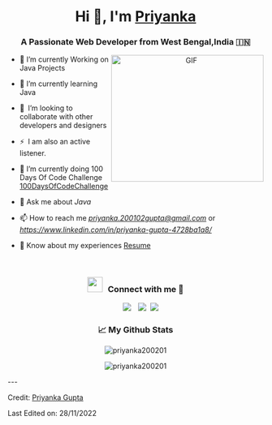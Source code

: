 <h1 align="center">Hi 👋, I'm <a href="https://github.com/priyanka200201" target="blank">
Priyanka</a></h1>
<h3 align="center">A Passionate Web Developer from West Bengal,India &#127470;&#127475</h3>





<a target="_blank" align="center">
  <img align="right" top="200" height="250" width="300" alt="GIF" src="https://media.giphy.com/media/SWoSkN6DxTszqIKEqv/giphy.gif">
</a>

- 🔭 I’m currently Working on Java Projects
- 🌱 I’m currently learning Java
- 👯 I’m looking to collaborate with other developers and designers 
- ⚡ I am also an active listener. 
- 🌱 I’m currently doing 100 Days Of Code Challenge <a href="https://github.com/priyanka200201/100DaysOfCoding" target="blank">100DaysOfCodeChallenge</a>


- 💬 Ask me about *Java*

- 📫 How to reach me *priyanka.200102gupta@gmail.com* or *https://www.linkedin.com/in/priyanka-gupta-4728ba1a8/*

- 📄 Know about my experiences <a href="" target="blank">Resume</a>
<br/>
<h3 align="center" > <img src="https://media.giphy.com/media/iY8CRBdQXODJSCERIr/giphy.gif" width="30" height="30" style="margin-right: 10px;">Connect with me 🤝 </h3>

<p align="center">

 <div align="center"  class="icons-social" style="margin-left: 10px;">
        <a style="margin-left: 10px;"  target="_blank" href="https://www.linkedin.com/in/priyanka-gupta-4728ba1a8/">
			<img src="https://img.icons8.com/doodle/40/000000/linkedin--v2.png"></a>
        <a style="margin-left: 10px;" target="_blank" href="https://github.com/priyanka200201">
		<img src="https://img.icons8.com/doodle/40/000000/github--v1.png"></a>
		<a style="margin-left: 5px;" target="_blank" href="">
					<img src="https://img.icons8.com/plasticine/0.5x/resume.png" ></a>
      </div>

</p>
<h3 align="center">📈 My Github Stats</h3>

<p align="center"> <img src="https://github-readme-stats.vercel.app/api?username=priyanka200201&show_icons=true&theme=gotham" alt="priyanka200201" />
<p align="center"><img align="center" src="https://github-readme-streak-stats.herokuapp.com/?user=priyanka200201" alt="priyanka200201" /></p>
---

Credit: [Priyanka Gupta](https://github.com/priyanka200201)

Last Edited on: 28/11/2022
